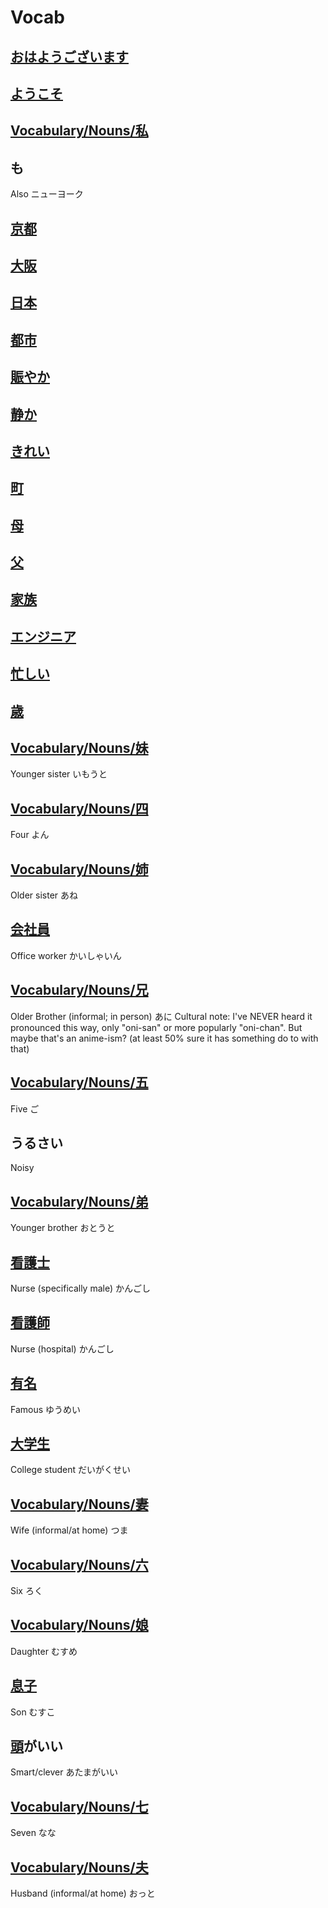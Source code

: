 # Vocab

## [おはようございます](Vocabulary/おはようございます.md)
## [ようこそ](Vocabulary/ようこそ.md)

## [Vocabulary/Nouns/私](Vocabulary/Nouns/私)
## も
Also
ニューヨーク

## [京都](Vocabulary/京都.md)
## [大阪](Vocabulary/大阪.md)
## [日](Kanji/kanji-dict/日.md)[本](Vocabulary/本.md)
## [都市](Vocabulary/都市.md)
## [賑やか](Vocabulary/賑やか.md)
## [静か](Vocabulary/静か.md)
## [きれい](Vocabulary/きれい.md)
## [町](Vocabulary/Nouns/町)
## [母](Vocabulary/Nouns/母)
## [父](Vocabulary/Nouns/父)
## [家族](Vocabulary/家族.md)
## [エンジニア](Vocabulary/エンジニア.md)
## [忙しい](Vocabulary/忙しい.md)

## [歳](Vocabulary/歳.md)

## [Vocabulary/Nouns/妹](Vocabulary/Nouns/妹)
Younger sister
いもうと

## [Vocabulary/Nouns/四](Vocabulary/Nouns/四)
Four
よん

## [Vocabulary/Nouns/姉](Vocabulary/Nouns/姉)
Older sister
あね

## [会](Kanji/kanji-dict/会.md)[社](Kanji/kanji-dict/社.md)[員](Kanji/kanji-dict/員.md)
Office worker
かいしゃいん

## [Vocabulary/Nouns/兄](Vocabulary/Nouns/兄)
Older Brother (informal; in person)
あに
Cultural note:
	I've NEVER heard it pronounced this way, only "oni-san" or more popularly "oni-chan". But maybe that's an anime-ism? (at least 50% sure it has something do to with that)

## [Vocabulary/Nouns/五](Vocabulary/Nouns/五)
Five
ご

## うるさい
Noisy

## [Vocabulary/Nouns/弟](Vocabulary/Nouns/弟)
Younger brother
おとうと

## [看](Kanji/kanji-dict/看.md)[護](Kanji/kanji-dict/護.md)[士](Kanji/kanji-dict/士.md)
Nurse (specifically male)
かんごし

## [看](Kanji/kanji-dict/看.md)[護](Kanji/kanji-dict/護.md)[師](Kanji/kanji-dict/師.md)
Nurse (hospital)
かんごし

## [有](Kanji/kanji-dict/有.md)[名](Kanji/kanji-dict/名.md)
Famous
ゆうめい

## [大](Kanji/kanji-dict/大.md)[学](Kanji/kanji-dict/学.md)[生](Kanji/kanji-dict/生.md)
College student 
だいがくせい

## [Vocabulary/Nouns/妻](Vocabulary/Nouns/妻)
Wife (informal/at home)
つま

## [Vocabulary/Nouns/六](Vocabulary/Nouns/六)
Six
ろく

## [Vocabulary/Nouns/娘](Vocabulary/Nouns/娘)
Daughter
むすめ

## [息](Kanji/kanji-dict/息.md)[子](Vocabulary/子.md)
Son
むすこ

## [頭](Kanji/kanji-dict/頭.md)がいい
Smart/clever
あたまがいい

## [Vocabulary/Nouns/七](Vocabulary/Nouns/七)
Seven
なな

## [Vocabulary/Nouns/夫](Vocabulary/Nouns/夫)
Husband (informal/at home)
おっと

